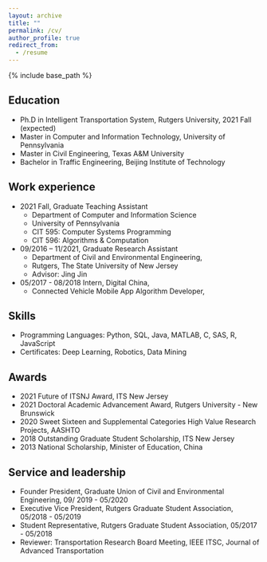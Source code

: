 ```yaml
---
layout: archive
title: ""
permalink: /cv/
author_profile: true
redirect_from:
  - /resume
---
```


{% include base_path %}

Education
------
* Ph.D in Intelligent Transportation System, Rutgers University, 2021 Fall (expected)
* Master in Computer and Information Technology, University of Pennsylvania
* Master in Civil Engineering, Texas A&M University
* Bachelor in Traffic Engineering, Beijing Institute of Technology

Work experience
------
* 2021 Fall, Graduate Teaching Assistant
  * Department of Computer and Information Science
  * University of Pennsylvania
  * CIT 595: Computer Systems Programming
  * CIT 596: Algorithms & Computation
* 09/2016 – 11/2021, Graduate Research Assistant
  * Department of Civil and Environmental Engineering, 
  * Rutgers, The State University of New Jersey
  * Advisor: Jing Jin
* 05/2017 - 08/2018 Intern, Digital China, 
  * Connected Vehicle Mobile App Algorithm Developer, 

Skills
------
* Programming Languages: Python, SQL, Java, MATLAB, C, SAS, R, JavaScript
* Certificates: Deep Learning, Robotics, Data Mining
 
Awards
------
  * 2021 Future of ITSNJ Award, ITS New Jersey
  * 2021 Doctoral Academic Advancement Award, Rutgers University - New Brunswick
  * 2020 Sweet Sixteen and Supplemental Categories High Value Research Projects, AASHTO
  * 2018 Outstanding Graduate Student Scholarship, ITS New Jersey
  * 2013 National Scholarship, Minister of Education, China

Service and leadership
------
* Founder President, Graduate Union of Civil and Environmental Engineering, 09/ 2019 - 05/2020
* Executive Vice President, Rutgers Graduate Student Association, 05/2018 - 05/2019
* Student Representative, Rutgers Graduate Student Association, 05/2017 - 05/2018
* Reviewer: Transportation Research Board Meeting, IEEE ITSC, Journal of Advanced Transportation


